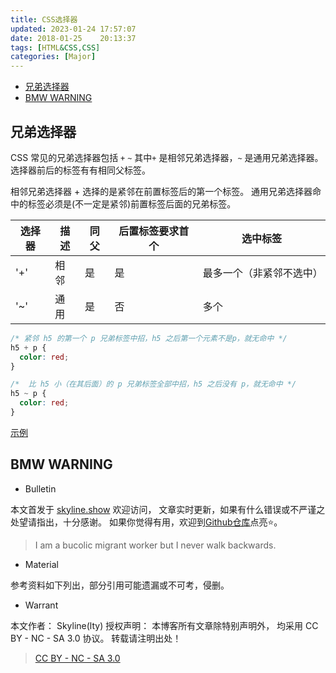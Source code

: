 ```yaml
---
title: CSS选择器
updated: 2023-01-24	17:57:07
date: 2018-01-25	20:13:37
tags: [HTML&CSS,CSS]
categories: [Major]
---
```

            
            

<!-- @import "[TOC]" {cmd="toc" depthFrom=1 depthTo=6 orderedList=false} -->

<!-- code_chunk_output -->

  - [兄弟选择器](#兄弟选择器)
  - [BMW WARNING](#bmw-warning)


<!-- /code_chunk_output -->

## 兄弟选择器

CSS 常见的兄弟选择器包括 `+` `~`
其中`+` 是相邻兄弟选择器，`~` 是通用兄弟选择器。
选择器前后的标签有有相同父标签。

相邻兄弟选择器 + 选择的是紧邻在前置标签后的第一个标签。
通用兄弟选择器命中的标签必须是(不一定是紧邻)前置标签后面的兄弟标签。

| 选择器 | 描述 | 同父 | 后置标签要求首个 | 选中标签                 |
| ------ | ---- | ---- | ---------------- | ------------------------ |
| '+'    | 相邻 | 是   | 是               | 最多一个（非紧邻不选中） |
| '~'    | 通用 | 是   | 否               | 多个                     |

```css
/* 紧邻 h5 的第一个 p 兄弟标签中招，h5 之后第一个元素不是p，就无命中 */
h5 + p {
  color: red;
}

/*  比 h5 小（在其后面）的 p 兄弟标签全部中招，h5 之后没有 p，就无命中 */
h5 ~ p {
  color: red;
}
```

[示例](https://github.com/skylinety/Blog/blob/main/Demos/Major/HTML&CSS/CSS/CSS_Selector.html)

## BMW WARNING

- Bulletin

本文首发于 [skyline.show](http://www.skyline.show) 欢迎访问，
文章实时更新，如果有什么错误或不严谨之处望请指出，十分感谢。
如果你觉得有用，欢迎到[Github仓库](https://github.com/skylinety/Blog)点亮⭐️。

> I am a bucolic migrant worker but I never walk backwards.

- Material

参考资料如下列出，部分引用可能遗漏或不可考，侵删。

>

- Warrant

本文作者： Skyline(lty)
授权声明： 本博客所有文章除特别声明外， 均采用 CC BY - NC - SA 3.0 协议。 转载请注明出处！

> [CC BY - NC - SA 3.0](https://creativecommons.org/licenses/by-nc-sa/3.0/deed.zh)
